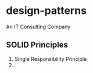 # design-patterns
An IT Consulting Company 

## SOLID Principles 
1. Single Responsibility Principle
2. 

